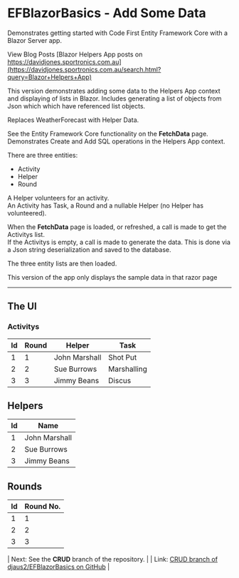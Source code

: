 # EFBlazorBasics - Add Some Data
Demonstrates getting started with Code First Entity Framework Core with a Blazor Server app.

View Blog Posts [Blazor Helpers App posts on https://davidjones.sportronics.com.au](https://davidjones.sportronics.com.au/search.html?query=Blazor+Helpers+App)

This version demonstrates adding some data to the Helpers App context and displaying of lists in Blazor. 
Includes generating a list of objects from Json which which have referenced list objects.  

Replaces WeatherForecast with Helper Data.

See the Entity Framework Core functionality on the **FetchData** page.
Demonstrates Create and Add SQL operations in the Helpers App context.  

There are three entities:  
- Activity
- Helper
- Round

A Helper volunteers for an activity.  
An Activity has Task, a Round and a nullable Helper (no Helper has volunteered).  

When the **FetchData** page is loaded, or refreshed, a call is made to get the Activitys list.  
If the Activitys is empty, a call is made to generate the data.
This is done via a Json string deserialization and saved to the database.

The three entity lists are then loaded.  

This version of the app only displays the sample data in that razor page  

<hr/>

## The UI

### Activitys

| **Id** | **Round** | **Helper**  | **Task** |
|--------|-----------|-------------|----------|
| 1      | 1         | John Marshall | Shot Put   |
| 2      | 2         | Sue Burrows | Marshalling   |
| 3      | 3         | Jimmy Beans | Discus   |

## Helpers

| **Id** | **Name**    |
|--------|-------------|
| 1      | John Marshall |
| 2      | Sue Burrows |
| 3      | Jimmy Beans |

## Rounds

| **Id** | **Round No.** |
|--------|---------------|
| 1      | 1             |
| 2      | 2             |
| 3      | 3             |

| Next: See the **CRUD** branch of the repository. |
| Link: [CRUD branch of djaus2/EFBlazorBasics on GitHub](https://github.com/djaus2/EFBlazorBasics/tree/CRUD) |
